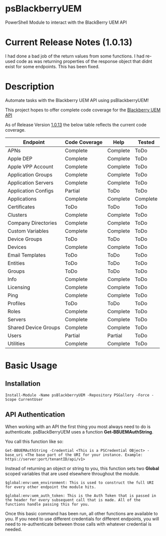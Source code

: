 # psBlackberryUEM
PowerShell Module to interact with the BlackBerry UEM API

# Current Release Notes (1.0.13)
I had done a bad job of the return values from some functions.
I had re-used code as was returning properties of the response object that didnt exist for some endpoints. This has been fixed.



# Description

Automate tasks with the Blackberry UEM API using psBlackberryUEM!

This project hopes to offer complete code coverage for the [Blackberry UEM API](https://developer.blackberry.com/files/bws/reference/blackberry_uem_12_18_rest/)

As of Release Version [1.0.13](https://www.powershellgallery.com/packages/WC-BlackberryUEM/1.0.13) the below table reflects the current code coverage.

|Endpoint|Code Coverage|Help|Tested|
|-|-|-|-|
|APNs|Complete|Complete|ToDo|
|Apple DEP|Complete|Complete|ToDo|
|Apple VPP Account|Complete|Complete|ToDo|
|Application Groups|Complete|Complete|ToDo|
|Application Servers|Complete|Complete|ToDo|
|Application Configs|Partial|ToDo|ToDo|
|Applications|Complete|Complete|Complete|
|Certificates|ToDo|ToDo|ToDo|
|Clusters|Complete|Complete|ToDo|
|Company Directories|Complete|Complete|ToDo
|Custom Variables|Complete|Complete|ToDo|
|Device Groups|ToDo|ToDo|ToDo|
|Devices|Complete|Complete|ToDo|
|Email Templates|ToDo|ToDo|ToDo|
|Entities|ToDo|ToDo|ToDo|
|Groups|ToDo|ToDo|ToDo|
|Info|Complete|Complete|ToDo|
|Licensing|Complete|Complete|ToDo|
|Ping|Complete|Complete|ToDo|
|Profiles|ToDo|ToDo|ToDo|
|Roles|Complete|Complete|ToDo|
|Servers|Complete|Complete|ToDo|
|Shared Device Groups|Complete|Complete|ToDo|
|Users|Partial|Partial|ToDo|
|Utilities|Complete|Complete|ToDo|


# Basic Usage
## Installation
```
Install-Module -Name psBlackberryUEM -Repository PSGallery -Force -Scope CurrentUser
```
## API Authentication
When working with an API the first thing you most always need to do is authenticate.
psBlackBerryUEM uses a function **Get-BBUEMAuthString**.

You call this function like so:

```
Get-BBUEMAuthString -Credential <This is a PSCredential OBject> -base_uri <The base part of the URI for your instance. Example: https://server:port/tenantID/api/v1>
```
Instead of returning an object or string to you, this function sets two **Global** scoped variables that are used elsewhere throughout the module.
```
$global:env:uem_environment: This is used to construct the full URI for every other endpoint the module hits.

$global:env:uem_auth_token: This is the Auth Token that is passed in the header for every subsequent call that is made. All of the functions handle passing this for you.
```

Once this basic command has been run, all other functions are available to you. If you need to use different credentials for different endpoints, you will need to re-authenticate between those calls with whatever credential is needed.
